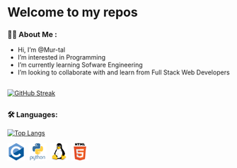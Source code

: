 ##
<h1>
  Welcome to my repos
  <!---
  <img src="https://media.giphy.com/media/hvRJCLFzcasrR4ia7z/giphy.gif" width="30px"/>
  --->
</h1>

### :man_technologist: About Me :

-  Hi, I’m @Mur-tal
-  I’m interested in Programming
-  I’m currently learning Sofware Engineering
-  I’m looking to collaborate with and learn from Full Stack Web Developers
<!--- 📫 How to reach me ---> 

##
[![GitHub Streak](http://github-readme-streak-stats.herokuapp.com?user=mur-tal&date_format=M%20j%5B%2C%20Y%5D)](https://git.io/streak-stats)
##


### :hammer_and_wrench: Languages:

[![Top Langs](https://github-readme-stats.vercel.app/api/top-langs/?username=mur-tal&layout=compact&theme=vision-friendly-dark)](https://github.com/mur-tal/github-readme-stats)

<div>
<img src="https://github.com/devicons/devicon/blob/master/icons/c/c-original.svg" title="C” alt=“C" width="40" height="40"/>&nbsp;
<img src="https://github.com/devicons/devicon/blob/master/icons/python/python-original-wordmark.svg" title="Python” alt=“Python" width="40" height="40"/>&nbsp;
<img src="https://github.com/devicons/devicon/blob/master/icons/linux/linux-original.svg" title="SHELL” alt=“SHELL" width="40" height="40"/>&nbsp;
<img src="https://github.com/devicons/devicon/blob/master/icons/html5/html5-original-wordmark.svg" title="HTML5” alt=“HTML5" width="40" height="40"/>&nbsp;
<!---
<img src="https://github.com/devicons/devicon/blob/master/icons/java/java-original-wordmark.svg" title="Java" alt="Java" width="40" height="40"/>&nbsp;
<img src="https://github.com/devicons/devicon/blob/master/icons/javascript/javascript-original.svg" title="JavaScript" alt="JavaScript" width="40" height="40"/>&nbsp;
--->
</div>


<!---
Mur-tal/Mur-tal is a ✨ special ✨ repository because its `README.md` (this file) appears on your GitHub profile.
You can click the Preview link to take a look at your changes.
--->
